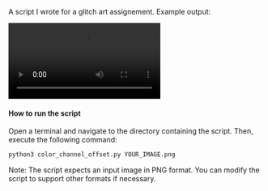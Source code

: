 A script I wrote for a glitch art assignement. Example output: 

![](https://github.com/frowenz/glitch/raw/main/voyage_of_life_1.mp4)

#### How to run the script

Open a terminal and navigate to the directory containing the script. Then, execute the following command:

```bash
python3 color_channel_offset.py YOUR_IMAGE.png
```

Note: The script expects an input image in PNG format. You can modify the script to support other formats if necessary.

